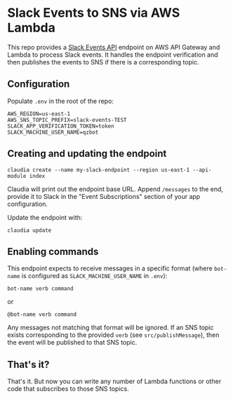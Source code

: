 # Slack Events to SNS via AWS Lambda

This repo provides a [Slack Events API][events-api] endpoint on AWS API Gateway
and Lambda to process Slack events. It handles the endpoint verification and
then publishes the events to SNS if there is a corresponding topic.

## Configuration

Populate `.env` in the root of the repo:

```
AWS_REGION=us-east-1
AWS_SNS_TOPIC_PREFIX=slack-events-TEST
SLACK_APP_VERIFICATION_TOKEN=token
SLACK_MACHINE_USER_NAME=qzbot
```

## Creating and updating the endpoint

```
claudia create --name my-slack-endpoint --region us-east-1 --api-module index
```

Claudia will print out the endpoint base URL. Append `/messages` to the end,
provide it to Slack in the "Event Subscriptions" section of your app
configuration.

Update the endpoint with:

```
claudia update
```

## Enabling commands

This endpoint expects to receive messages in a specific format (where `bot-name`
is configured as `SLACK_MACHINE_USER_NAME` in `.env`):

```
bot-name verb command
```

or

```
@bot-name verb command
```

Any messages not matching that format will be ignored. If an SNS topic exists
corresponding to the provided `verb` (see `src/publishMessage`), then the event
will be published to that SNS topic.

## That's it?

That's it. But now you can write any number of Lambda functions or other code
that subscribes to those SNS topics.

[events-api]: https://api.slack.com/events-api
[challenge]: https://api.slack.com/events/url_verification
[app-config]: https://api.slack.com/slack-apps
[claudia]: https://claudiajs.com
